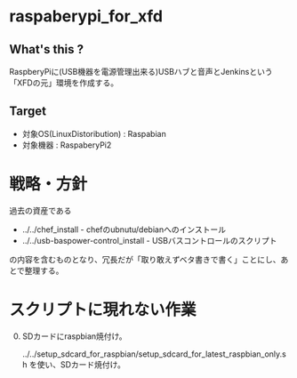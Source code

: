 # raspaberypi_for_xfd

## What's this ?

RaspberyPiに(USB機器を電源管理出来る)USBハブと音声とJenkinsという「XFDの元」環境を作成する。

## Target

+ 対象OS(LinuxDistoribution) : Raspabian
+ 対象機器 : RaspaberyPi2

# 戦略・方針

過去の資産である

+ ../../chef_install - chefのubnutu/debianへのインストール
+ ../../usb-baspower-control_install - USBバスコントロールのスクリプト

の内容を含むものとなり、冗長だが「取り敢えずベタ書きで書く」ことにし、あとで整理する。

# スクリプトに現れない作業

0. SDカードにraspbian焼付け。

   ../../setup_sdcard_for_raspbian/setup_sdcard_for_latest_raspbian_only.sh を使い、SDカード焼付け。